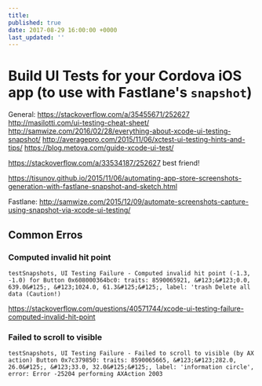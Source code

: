 ```yaml
---
title: 
published: true
date: 2017-08-29 16:00:00 +0000
last_updated: ''
---
```

# Build UI Tests for your Cordova iOS app (to use with Fastlane's `snapshot`)

General:
https://stackoverflow.com/a/35455671/252627
http://masilotti.com/ui-testing-cheat-sheet/
http://samwize.com/2016/02/28/everything-about-xcode-ui-testing-snapshot/
http://averagepro.com/2015/11/06/xctest-ui-testing-hints-and-tips/
https://blog.metova.com/guide-xcode-ui-test/

https://stackoverflow.com/a/33534187/252627
best friend!

https://tisunov.github.io/2015/11/06/automating-app-store-screenshots-generation-with-fastlane-snapshot-and-sketch.html

Fastlane:
http://samwize.com/2015/12/09/automate-screenshots-capture-using-snapshot-via-xcode-ui-testing/


## Common Erros

### Computed invalid hit point 

```
testSnapshots, UI Testing Failure - Computed invalid hit point (-1.3, -1.0) for Button 0x608000364bc0: traits: 8590065921, &#123;&#123;0.0, 639.0&#125;, &#123;1024.0, 61.3&#125;&#125;, label: 'trash Delete all data (Caution!)
```
https://stackoverflow.com/questions/40571744/xcode-ui-testing-failure-computed-invalid-hit-point

### Failed to scroll to visible

```
testSnapshots, UI Testing Failure - Failed to scroll to visible (by AX action) Button 0x7c379850: traits: 8590065665, &#123;&#123;282.0, 26.0&#125;, &#123;33.0, 32.0&#125;&#125;, label: 'information circle', error: Error -25204 performing AXAction 2003
```